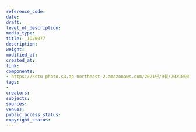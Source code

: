 ```yaml
---
reference_code: 
date: 
draft: 
level_of_description: 
media_type: 
title: _1D20077
description: 
weight: 
modified_at: 
created_at: 
link: 
components:
- https://kctu-photo.s3.ap-northeast-2.amazonaws.com/2021년/9월/20210901_진보당+김재연+상임대표,+공동대표단+민주노총+방문/_1D20077.jpg
tags:
- 
creators: 
subjects: 
sources: 
venues: 
public_access_status: 
copyright_status: 
---
```

